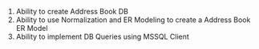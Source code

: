 1. Ability to create Address
   Book DB
2. Ability to use Normalization
   and ER Modeling to create
   a Address Book ER Model
3. Ability to implement DB
   Queries using MSSQL Client
